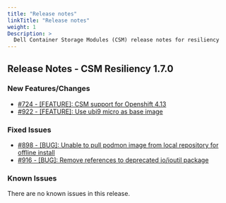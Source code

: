 ```yaml
---
title: "Release notes"
linkTitle: "Release notes"
weight: 1
Description: >
  Dell Container Storage Modules (CSM) release notes for resiliency
---
```


## Release Notes - CSM Resiliency 1.7.0



### New Features/Changes

- [#724 - [FEATURE]: CSM support for Openshift 4.13](https://github.com/dell/csm/issues/724)
- [#922 - [FEATURE]: Use ubi9 micro as base image](https://github.com/dell/csm/issues/922)

### Fixed Issues

- [#898 - [BUG]: Unable to pull podmon image from local repository for offline install](https://github.com/dell/csm/issues/898)
- [#916 - [BUG]: Remove references to deprecated io/ioutil package](https://github.com/dell/csm/issues/916)

### Known Issues

There are no known issues in this release.
